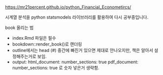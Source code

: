 https://mr21percent.github.io/python_Financial_Econometircs/

시계열 분석을 python statsmodels 라이브러리를 활용하여 다시 공부중입니다.

book 올리는 법
- index.Rmd 파일은 필수
- bookdown::render_book()로 랜더링
- outline에서는 head (#) 중간에 빠진거 있으면 제대로 안나오지만, 책은 알아서 설정해주는거로 보임.
- output:
   html_document:
     number_sections: true
   pdf_document:
     number_sections: true 로 숫자 넣은거 생략함.
